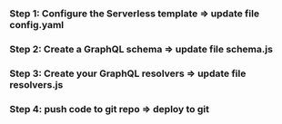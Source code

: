 ### Step 1: Configure the Serverless template => update file config.yaml
### Step 2: Create a GraphQL schema => update file schema.js
### Step 3: Create your GraphQL resolvers => update file resolvers.js
### Step 4: push code to git repo => deploy to git
